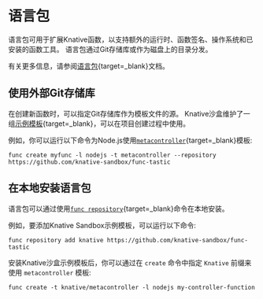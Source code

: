 # 语言包

语言包可用于扩展Knative函数，以支持额外的运行时、函数签名、操作系统和已安装的函数工具。
语言包通过Git存储库或作为磁盘上的目录分发。

有关更多信息，请参阅[语言包](https://github.com/knative/func/blob/main/docs/language-pack-providers/language-pack-contract.md){target=_blank}文档。

## 使用外部Git存储库

在创建新函数时，可以指定Git存储库作为模板文件的源。
Knative沙盒维护了一组[示例模板](https://github.com/knative-sandbox/func-tastic){target=_blank}，可以在项目创建过程中使用。

例如，你可以运行以下命令为Node.js使用[`metacontroller`](https://metacontroller.github.io/metacontroller/){target=_blank}模板:

```{ .console }
func create myfunc -l nodejs -t metacontroller --repository https://github.com/knative-sandbox/func-tastic
```

## 在本地安装语言包

语言包可以通过使用[`func repository`](https://github.com/knative/func/blob/main/docs/reference/func_repository.md){target=_blank}命令在本地安装。

例如，要添加Knative Sandbox示例模板，可以运行以下命令:

```{ .console }
func repository add knative https://github.com/knative-sandbox/func-tastic
```

安装Knative沙盒示例模板后，你可以通过在 `create` 命令中指定 `Knative` 前缀来使用 `metacontroller` 模板:

```{ .console }
func create -t knative/metacontroller -l nodejs my-controller-function
```
